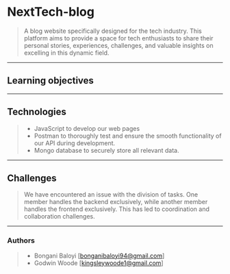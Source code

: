 # NextTech-blog
> A blog website specifically designed for the tech industry. This platform aims to provide a space for tech enthusiasts to share their personal stories, experiences, challenges, and valuable insights on excelling in this dynamic field.
---
## Learning objectives
>
---
## Technologies
> * JavaScript to develop our web pages
> * Postman to thoroughly test and ensure the smooth functionality of our API during development.
> * Mongo database to securely store all relevant data.
---
## Challenges
> We have encountered an issue with the division of tasks. One member handles the backend exclusively, while another member handles the frontend exclusively. This has led to coordination and collaboration challenges.
---
### Authors
> * Bongani Baloyi [bonganibaloyi94@gmail.com]
> * Godwin Woode [kingsleywoode1@gmail.com]
